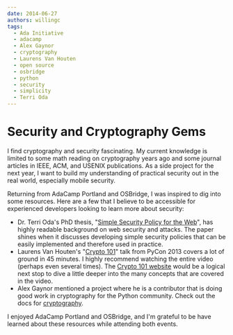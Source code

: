```yaml
---
date: 2014-06-27
authors: willingc
tags:
  - Ada Initiative
  - adacamp
  - Alex Gaynor
  - cryptography
  - Laurens Van Houten
  - open source
  - osbridge
  - python
  - security
  - simplicity
  - Terri Oda
---
```


# Security and Cryptography Gems

I find cryptography and security fascinating. My current knowledge is limited to some math reading on cryptography years ago and some journal articles in IEEE, ACM, and USENIX publications. As a side project for the next year, I want to build my understanding of practical security out in the real world, especially mobile security.

Returning from AdaCamp Portland and OSBridge, I was inspired to dig into some resources. Here are a few that I believe to be accessible for experienced developers looking to learn more about security:

</p><ul>
	<li>Dr. Terri Oda's PhD thesis, "<a title="Simple Security Policy for the Web" href="https://curve.carleton.ca/system/files/theses/31294.pdf" target="_blank">Simple Security Policy for the Web</a>", has highly readable background on web security and attacks. The paper shines when it discusses developing simple security policies that can be easily implemented and therefore used in practice.</li>
	<li>Laurens Van Houten's "<a title="Crypto 101 PyCon 2013 talk" href="http://youtu.be/3rmCGsCYJF8" target="_blank">Crypto 101</a>" talk from PyCon 2013 covers a lot of ground in 45 minutes. I highly recommend watching the entire video (perhaps even several times). The <a title="Crypto 101" href="https://www.crypto101.io/" target="_blank">Crypto 101 website</a> would be a logical next stop to dive a little deeper into the many concepts that are covered in the video.</li>
	<li>Alex Gaynor mentioned a project where he is a contributor that is doing good work in cryptography for the Python community. Check out the docs for <a title="cryptography documentation" href="https://cryptography.io/en/latest/" target="_blank">cryptography</a>.</li>
</ul>
I enjoyed AdaCamp Portland and OSBridge, and I'm grateful to be have learned about these resources while attending both events.
